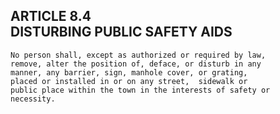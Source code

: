 ## ARTICLE 8.4<br/>DISTURBING PUBLIC SAFETY AIDS

```
No person shall, except as authorized or required by law,
remove, alter the position of, deface, or disturb in any
manner, any barrier, sign, manhole cover, or grating,
placed or installed in or on any street,  sidewalk or
public place within the town in the interests of safety or
necessity.
```
